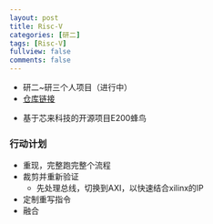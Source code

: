 ```yaml
---
layout: post
title: Risc-V
categories: [研二]
tags: [Risc-V]
fullview: false
comments: false
---
```



* 研二~研三个人项目（进行中）
* [仓库链接](https://github.com/whutddk/valueRisk)

<!-- more -->

* 基于芯来科技的开源项目E200蜂鸟

### 行动计划
* 重现，完整跑完整个流程
* 裁剪并重新验证
    - 先处理总线，切换到AXI，以快速结合xilinx的IP
* 定制重写指令
* 融合

